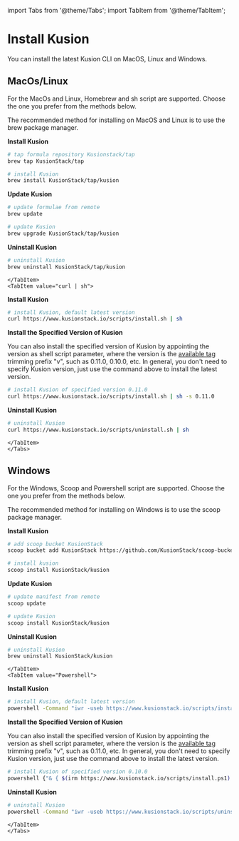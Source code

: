 import Tabs from '@theme/Tabs';
import TabItem from '@theme/TabItem';

# Install Kusion

You can install the latest Kusion CLI on MacOS, Linux and Windows.

## MacOs/Linux

For the MacOs and Linux, Homebrew and sh script are supported. Choose the one you prefer from the methods below.

<Tabs>
<TabItem value="Homebrew" >

The recommended method for installing on MacOS and Linux is to use the brew package manager.

**Install Kusion**

```bash
# tap formula repository Kusionstack/tap
brew tap KusionStack/tap

# install Kusion 
brew install KusionStack/tap/kusion
```

**Update Kusion**

```bash
# update formulae from remote
brew update

# update Kusion
brew upgrade KusionStack/tap/kusion
```

**Uninstall Kusion**

```bash
# uninstall Kusion
brew uninstall KusionStack/tap/kusion
```

```mdx-code-block
</TabItem>
<TabItem value="curl | sh">
```

**Install Kusion**

```bash
# install Kusion, default latest version
curl https://www.kusionstack.io/scripts/install.sh | sh
```

**Install the Specified Version of Kusion**

You can also install the specified version of Kusion by appointing the version as shell script parameter, where the version is the [available tag](https://github.com/KusionStack/kusion/tags) trimming prefix "v", such as 0.11.0, 0.10.0, etc. In general, you don't need to specify Kusion version, just use the command above to install the latest version.

```bash
# install Kusion of specified version 0.11.0
curl https://www.kusionstack.io/scripts/install.sh | sh -s 0.11.0
```

**Uninstall Kusion**

```bash
# uninstall Kusion
curl https://www.kusionstack.io/scripts/uninstall.sh | sh
```

```mdx-code-block
</TabItem>
</Tabs>
```

## Windows

For the Windows, Scoop and Powershell script are supported. Choose the one you prefer from the methods below.

<Tabs>
<TabItem value="Scoop" >

The recommended method for installing on Windows is to use the scoop package manager.

**Install Kusion**

```bash
# add scoop bucket KusionStack
scoop bucket add KusionStack https://github.com/KusionStack/scoop-bucket.git

# install kusion
scoop install KusionStack/kusion
```

**Update Kusion**

```bash
# update manifest from remote
scoop update

# update Kusion
scoop install KusionStack/kusion
```

**Uninstall Kusion**

```bash
# uninstall Kusion
brew uninstall KusionStack/kusion
```

```mdx-code-block
</TabItem>
<TabItem value="Powershell">
```

**Install Kusion**

```bash
# install Kusion, default latest version
powershell -Command "iwr -useb https://www.kusionstack.io/scripts/install.ps1 | iex"
```

**Install the Specified Version of Kusion**

You can also install the specified version of Kusion by appointing the version as shell script parameter, where the version is the [available tag](https://github.com/KusionStack/kusion/tags) trimming prefix "v", such as 0.11.0, etc. In general, you don't need to specify Kusion version, just use the command above to install the latest version.

```bash
# install Kusion of specified version 0.10.0
powershell {"& { $(irm https://www.kusionstack.io/scripts/install.ps1) } -Version 0.11.0" | iex}
```

**Uninstall Kusion**

```bash
# uninstall Kusion
powershell -Command "iwr -useb https://www.kusionstack.io/scripts/uninstall.ps1 | iex"
```

```mdx-code-block
</TabItem>
</Tabs>
```
